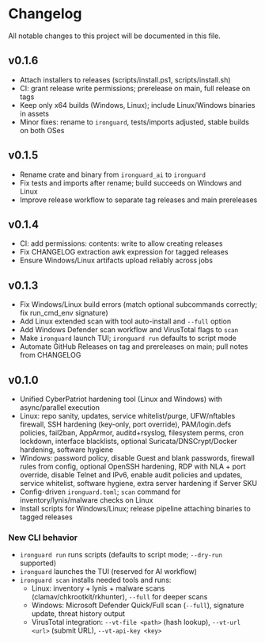 # Changelog

All notable changes to this project will be documented in this file.

## v0.1.6
- Attach installers to releases (scripts/install.ps1, scripts/install.sh)
- CI: grant release write permissions; prerelease on main, full release on tags
- Keep only x64 builds (Windows, Linux); include Linux/Windows binaries in assets
- Minor fixes: rename to `ironguard`, tests/imports adjusted, stable builds on both OSes

## v0.1.5
- Rename crate and binary from `ironguard_ai` to `ironguard`
- Fix tests and imports after rename; build succeeds on Windows and Linux
- Improve release workflow to separate tag releases and main prereleases

## v0.1.4
- CI: add permissions: contents: write to allow creating releases
- Fix CHANGELOG extraction awk expression for tagged releases
- Ensure Windows/Linux artifacts upload reliably across jobs

## v0.1.3
- Fix Windows/Linux build errors (match optional subcommands correctly; fix run_cmd_env signature)
- Add Linux extended scan with tool auto-install and `--full` option
- Add Windows Defender scan workflow and VirusTotal flags to `scan`
- Make `ironguard` launch TUI; `ironguard run` defaults to script mode
- Automate GitHub Releases on tag and prereleases on main; pull notes from CHANGELOG

## v0.1.0
- Unified CyberPatriot hardening tool (Linux and Windows) with async/parallel execution
- Linux: repo sanity, updates, service whitelist/purge, UFW/nftables firewall, SSH hardening (key-only, port override), PAM/login.defs policies, fail2ban, AppArmor, auditd+rsyslog, filesystem perms, cron lockdown, interface blacklists, optional Suricata/DNSCrypt/Docker hardening, software hygiene
- Windows: password policy, disable Guest and blank passwords, firewall rules from config, optional OpenSSH hardening, RDP with NLA + port override, disable Telnet and IPv6, enable audit policies and updates, service whitelist, software hygiene, extra server hardening if Server SKU
- Config-driven `ironguard.toml`; `scan` command for inventory/lynis/malware checks on Linux
- Install scripts for Windows/Linux; release pipeline attaching binaries to tagged releases

### New CLI behavior
- `ironguard run` runs scripts (defaults to script mode; `--dry-run` supported)
- `ironguard` launches the TUI (reserved for AI workflow)
- `ironguard scan` installs needed tools and runs:
  - Linux: inventory + lynis + malware scans (clamav/chkrootkit/rkhunter), `--full` for deeper scans
  - Windows: Microsoft Defender Quick/Full scan (`--full`), signature update, threat history output
  - VirusTotal integration: `--vt-file <path>` (hash lookup), `--vt-url <url>` (submit URL), `--vt-api-key <key>`

